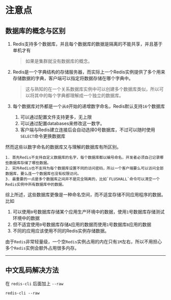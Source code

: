 # 注意点

## 数据库的概念与区别

1. Redis支持多个数据库，并且每个数据库的数据是隔离的不能共享，并且基于单机才有
    > 如果是集群就没有数据库的概念。

2. Redis是一个字典结构的存储服务器，而实际上一个Redis实例提供了多个用来存储数据的字典，客户端可以指定将数据存储在哪个字典中。
    > 这与熟知的在一个关系数据库实例中可以创建多个数据库类似，所以可以将其中的每个字典都理解成一个独立的数据库。

3. 每个数据库对外都是一个从`0`开始的递增数字命名，Redis默认支持`16`个数据库
    1. 可以通过配置文件支持更多，无上限
    2. 可以通过配置databases来修改这一数字。
    3. 客户端与Redis建立连接后会自动选择0号数据库，不过可以随时使用`SELECT`命令更换数据库

然而这些以数字命名的数据库又与理解的数据库有所区别。

    1. 首先Redis不支持自定义数据库的名字，每个数据库都以编号命名，开发者必须自己记录哪些数据库存储了哪些数据。
    2. 另外Redis也不支持为每个数据库设置不同的访问密码，所以一个客户端要么可以访问全部数据库，要么连一个数据库也没有权限访问。
    3. 最重要的一点是多个数据库之间并不是完全隔离的，比如`FLUSHALL`命令可以清空一个Redis实例中所有数据库中的数据。

综上所述，这些数据库更像是一种命名空间，而不适宜存储不同应用程序的数据。
比如

1. 可以使用`0`号数据库存储某个应用生产环境中的数据，使用`1`号数据库存储测试环境中的数据
2. 但不适宜使用`0`号数据库存储`A`应用的数据而使用`1`号数据库`B`应用的数据
3. 不同的应用应该使用不同的Redis实例存储数据。

由于`Redis`非常轻量级，一个空`Redis`实例占用的内在只有`1M`左右，所以不用担心多个`Redis`实例会额外占用很多内存。

------------------

## 中文乱码解决方法

在 `redis-cli` 后面加上 `--raw`

`redis-cli --raw`
